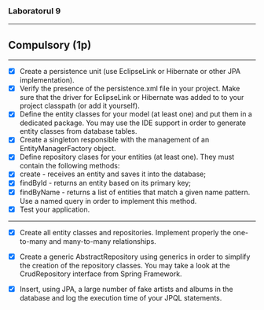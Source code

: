 ### Laboratorul 9

-----------------------

## Compulsory (1p)

------------------------

- [x] Create a persistence unit (use EclipseLink or Hibernate or other JPA implementation).
- [x] Verify the presence of the persistence.xml file in your project. Make sure that the driver for EclipseLink or Hibernate was added to to your project classpath (or add it yourself).
- [x] Define the entity classes for your model (at least one) and put them in a dedicated package. You may use the IDE support in order to generate entity classes from database tables.
- [x] Create a singleton responsible with the management of an EntityManagerFactory object.
- [x] Define repository clases for your entities (at least one). They must contain the following methods:
- [x] create - receives an entity and saves it into the database;
- [x] findById - returns an entity based on its primary key;
- [x] findByName - returns a list of entities that match a given name pattern. Use a named query in order to implement this method.
- [x] Test your application.
----------------------

- [x] Create all entity classes and repositories. Implement properly the one-to-many and many-to-many relationships.
- [x] Create a generic AbstractRepository using generics in order to simplify the creation of the repository classes. You may take a look at the CrudRepository interface from Spring Framework.
- [x] Insert, using JPA, a large number of fake artists and albums in the database and log the execution time of your JPQL statements.

